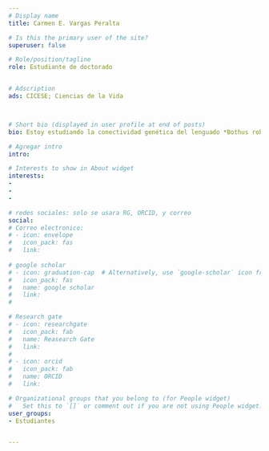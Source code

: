 ```yaml
---
# Display name
title: Carmen E. Vargas Peralta

# Is this the primary user of the site?
superuser: false

# Role/position/tagline
role: Estudiante de doctorado


# Adscription
ads: CICESE; Ciencias de la Vida



# Short bio (displayed in user profile at end of posts)
bio: Estoy estudiando la conectividad genética del lenguado *Bothus robinsi* en el Golfo de México, utilizando RADseq

# Agregar intro
intro: 

# Interests to show in About widget
interests: 
- 
- 
- 

# redes sociales: solo se usara RG, ORCID, y correo
social:
# Correo electronico:
# - icon: envelope
#   icon_pack: fas
#   link: 
  
# google scholar
# - icon: graduation-cap  # Alternatively, use `google-scholar` icon from `ai` icon pack
#   icon_pack: fas
#   name: google scholar
#   link: 
#   

# Research gate
# - icon: researchgate
#   icon_pack: fab
#   name: Reasearch Gate
#   link: 
#   
# - icon: orcid
#   icon_pack: fab
#   name: ORCID
#   link: 

# Organizational groups that you belong to (for People widget)
#   Set this to `[]` or comment out if you are not using People widget.
user_groups:
- Estudiantes


---
```


